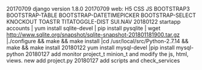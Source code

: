 20170709 django version 1.8.0
20170709 web: H5 CSS JS BOOTSTRAP3 BOOTSTRAP-TABLE BOOTSTRAP-DATETIMEPICKER BOOTSTRAP-SELECT KNOCKOUT TOASTR TITATOGGLE-DIST SUI.NAV 
20180122 startapp accounts | yum install sqlite-devel | pip install pysqlite | wget http://www.sqlite.org/snapshot/sqlite-snapshot-201801181900.tar.gz |./configure && make && make install |cd /usr/local/src/Python-2.7.14 && make && make install
20180122 yum install mysql-devel |pip install mysql-python
20180127 add monitor project_t minion_t and modify the js, html, views. new add project.py
20180127 add scripts and check_services
